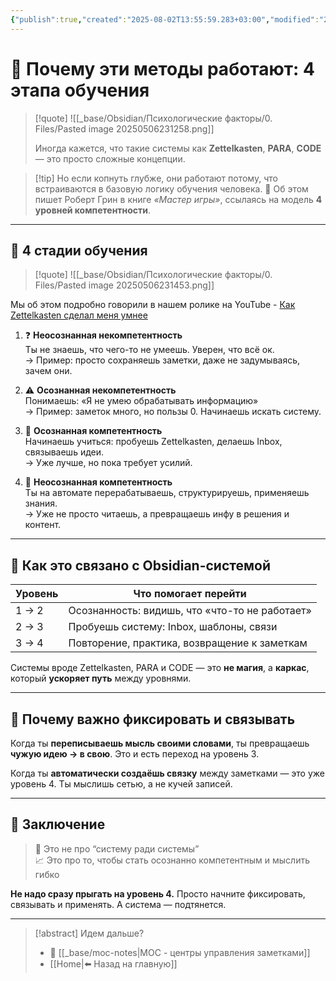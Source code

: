 ```yaml
---
{"publish":true,"created":"2025-08-02T13:55:59.283+03:00","modified":"2025-08-02T13:55:59.289+03:00","cssclasses":""}
---
```


# 🎯 Почему эти методы работают: 4 этапа обучения

>[!quote] ![[_base/Obsidian/Психологические факторы/0. Files/Pasted image 20250506231258.png]]
>
>Иногда кажется, что такие системы как **Zettelkasten**, **PARA**, **CODE** — это просто сложные концепции. 

>[!tip] Но если копнуть глубже, они работают потому, что встраиваются в базовую логику обучения человека.
>📖 Об этом пишет Роберт Грин в книге _«Мастер игры»_, ссылаясь на модель **4 уровней компетентности**.

---

## 🧠 4 стадии обучения

>[!quote] ![[_base/Obsidian/Психологические факторы/0. Files/Pasted image 20250506231453.png]]

Мы об этом подробно говорили в нашем ролике на YouTube - [Как Zettelkasten сделал меня умнее](https://www.youtube.com/watch?v=fvOnc2xA2v4) 

1. ❓ **Неосознанная некомпетентность**  
    Ты не знаешь, что чего-то не умеешь. Уверен, что всё ок.  
    → Пример: просто сохраняешь заметки, даже не задумываясь, зачем они.
    
2. ⚠️ **Осознанная некомпетентность**  
    Понимаешь: «Я не умею обрабатывать информацию»  
    → Пример: заметок много, но пользы 0. Начинаешь искать систему.
    
3. 🧪 **Осознанная компетентность**  
    Начинаешь учиться: пробуешь Zettelkasten, делаешь Inbox, связываешь идеи.  
    → Уже лучше, но пока требует усилий.
    
4. 🤖 **Неосознанная компетентность**  
    Ты на автомате перерабатываешь, структурируешь, применяешь знания.  
    → Уже не просто читаешь, а превращаешь инфу в решения и контент.
    

---

## 📌 Как это связано с Obsidian-системой

| Уровень | Что помогает перейти                           |
| ------- | ---------------------------------------------- |
| 1 → 2   | Осознанность: видишь, что «что-то не работает» |
| 2 → 3   | Пробуешь систему: Inbox, шаблоны, связи        |
| 3 → 4   | Повторение, практика, возвращение к заметкам   |

Системы вроде Zettelkasten, PARA и CODE — это **не магия**, а **каркас**, который **ускоряет путь** между уровнями.

---

## 🎯 Почему важно фиксировать и связывать

Когда ты **переписываешь мысль своими словами**, ты превращаешь **чужую идею → в свою**. Это и есть переход на уровень 3.

Когда ты **автоматически создаёшь связку** между заметками — это уже уровень 4. Ты мыслишь сетью, а не кучей записей.

---
## 🚀 Заключение


> 🧠 Это не про “систему ради системы”  
> 📈 Это про то, чтобы стать осознанно компетентным и мыслить гибко

**Не надо сразу прыгать на уровень 4.** Просто начните фиксировать, связывать и применять. А система — подтянется.

---

> [!abstract] Идем дальше?
> - 🧠 [[_base/moc-notes\|MOC - центры управления заметками]]
> - [[Home\|⬅️ Назад на главную]]